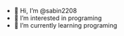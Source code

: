 - 👋 Hi, I’m @sabin2208
- 👀 I’m interested in programing
- 🌱 I’m currently learning programing



<!---
sabin2208/sabin2208 is a ✨ special ✨ repository because its `README.md` (this file) appears on your GitHub profile.
You can click the Preview link to take a look at your changes.
--->

